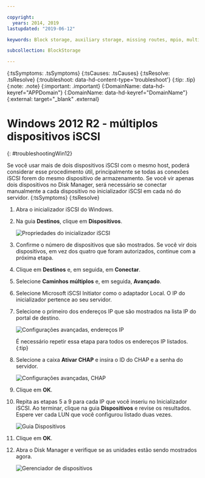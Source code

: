 ```yaml
---

copyright:
  years: 2014, 2019
lastupdated: "2019-06-12"

keywords: Block storage, auxiliary storage, missing routes, mpio, multipath, windows, troubleshooting

subcollection: BlockStorage

---
```

{:tsSymptoms: .tsSymptoms}
{:tsCauses: .tsCauses}
{:tsResolve: .tsResolve}
{:troubleshoot: data-hd-content-type='troubleshoot'}
{:tip: .tip}
{:note: .note}
{:important: .important}
{:DomainName: data-hd-keyref="APPDomain"}
{:DomainName: data-hd-keyref="DomainName"}
{:external: target="_blank" .external}

# Windows 2012 R2 - múltiplos dispositivos iSCSI
{: #troubleshootingWin12}

Se você usar mais de dois dispositivos iSCSI com o mesmo host, poderá considerar esse procedimento útil, principalmente se todas as conexões iSCSI forem do mesmo dispositivo de armazenamento. Se você vir apenas dois dispositivos no Disk Manager, será necessário se conectar manualmente a cada dispositivo no inicializador iSCSI em cada nó do servidor.
{:tsSymptoms}
{:tsResolve}


1. Abra o inicializador iSCSI do Windows.
2. Na guia **Destinos**, clique em **Dispositivos**.

   ![Propriedades do inicializador iSCSI](/images/win12-ts1.png)
3. Confirme o número de dispositivos que são mostrados. Se você vir dois dispositivos, em vez dos quatro que foram autorizados, continue com a próxima etapa.
4. Clique em **Destinos** e, em seguida, em **Conectar**.
5. Selecione **Caminhos múltiplos** e, em seguida, **Avançado**.
6. Selecione Microsoft iSCSI Initiator como o adaptador Local. O IP do inicializador pertence ao seu servidor.
7. Selecione o primeiro dos endereços IP que são mostrados na lista IP do portal de destino.

   ![Configurações avançadas, endereços IP](/images/win12-ts3.png)

   É necessário repetir essa etapa para todos os endereços IP listados.
   {:tip}

8. Selecione a caixa **Ativar CHAP** e insira o ID do CHAP e a senha do servidor.

   ![Configurações avançadas, CHAP](/images/win12-ts4.png)
9. Clique em **OK**.
10. Repita as etapas 5 a 9 para cada IP que você inseriu no Inicializador iSCSI. Ao terminar, clique na guia **Dispositivos** e revise os resultados. Espere ver cada LUN que você configurou listado duas vezes.

    ![Guia Dispositivos](/images/win12-ts5.png)
11. Clique em **OK**.
12. Abra o Disk Manager e verifique se as unidades estão sendo mostrados agora.

    ![Gerenciador de dispositivos](/images/win12-ts6.png)
